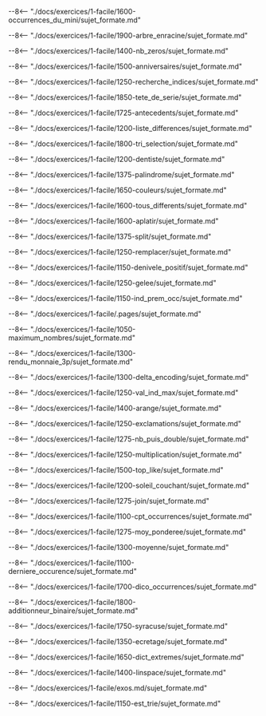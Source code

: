 
--8<-- "./docs/exercices/1-facile/1600-occurrences_du_mini/sujet_formate.md"


--8<-- "./docs/exercices/1-facile/1900-arbre_enracine/sujet_formate.md"


--8<-- "./docs/exercices/1-facile/1400-nb_zeros/sujet_formate.md"


--8<-- "./docs/exercices/1-facile/1500-anniversaires/sujet_formate.md"


--8<-- "./docs/exercices/1-facile/1250-recherche_indices/sujet_formate.md"


--8<-- "./docs/exercices/1-facile/1850-tete_de_serie/sujet_formate.md"


--8<-- "./docs/exercices/1-facile/1725-antecedents/sujet_formate.md"


--8<-- "./docs/exercices/1-facile/1200-liste_differences/sujet_formate.md"


--8<-- "./docs/exercices/1-facile/1800-tri_selection/sujet_formate.md"


--8<-- "./docs/exercices/1-facile/1200-dentiste/sujet_formate.md"


--8<-- "./docs/exercices/1-facile/1375-palindrome/sujet_formate.md"


--8<-- "./docs/exercices/1-facile/1650-couleurs/sujet_formate.md"


--8<-- "./docs/exercices/1-facile/1600-tous_differents/sujet_formate.md"


--8<-- "./docs/exercices/1-facile/1600-aplatir/sujet_formate.md"


--8<-- "./docs/exercices/1-facile/1375-split/sujet_formate.md"


--8<-- "./docs/exercices/1-facile/1250-remplacer/sujet_formate.md"


--8<-- "./docs/exercices/1-facile/1150-denivele_positif/sujet_formate.md"


--8<-- "./docs/exercices/1-facile/1250-gelee/sujet_formate.md"


--8<-- "./docs/exercices/1-facile/1150-ind_prem_occ/sujet_formate.md"


--8<-- "./docs/exercices/1-facile/.pages/sujet_formate.md"


--8<-- "./docs/exercices/1-facile/1050-maximum_nombres/sujet_formate.md"


--8<-- "./docs/exercices/1-facile/1300-rendu_monnaie_3p/sujet_formate.md"


--8<-- "./docs/exercices/1-facile/1300-delta_encoding/sujet_formate.md"


--8<-- "./docs/exercices/1-facile/1250-val_ind_max/sujet_formate.md"


--8<-- "./docs/exercices/1-facile/1400-arange/sujet_formate.md"


--8<-- "./docs/exercices/1-facile/1250-exclamations/sujet_formate.md"


--8<-- "./docs/exercices/1-facile/1275-nb_puis_double/sujet_formate.md"


--8<-- "./docs/exercices/1-facile/1250-multiplication/sujet_formate.md"


--8<-- "./docs/exercices/1-facile/1500-top_like/sujet_formate.md"


--8<-- "./docs/exercices/1-facile/1200-soleil_couchant/sujet_formate.md"


--8<-- "./docs/exercices/1-facile/1275-join/sujet_formate.md"


--8<-- "./docs/exercices/1-facile/1100-cpt_occurrences/sujet_formate.md"


--8<-- "./docs/exercices/1-facile/1275-moy_ponderee/sujet_formate.md"


--8<-- "./docs/exercices/1-facile/1300-moyenne/sujet_formate.md"


--8<-- "./docs/exercices/1-facile/1100-derniere_occurence/sujet_formate.md"


--8<-- "./docs/exercices/1-facile/1700-dico_occurrences/sujet_formate.md"


--8<-- "./docs/exercices/1-facile/1800-additionneur_binaire/sujet_formate.md"


--8<-- "./docs/exercices/1-facile/1750-syracuse/sujet_formate.md"


--8<-- "./docs/exercices/1-facile/1350-ecretage/sujet_formate.md"


--8<-- "./docs/exercices/1-facile/1650-dict_extremes/sujet_formate.md"


--8<-- "./docs/exercices/1-facile/1400-linspace/sujet_formate.md"


--8<-- "./docs/exercices/1-facile/exos.md/sujet_formate.md"


--8<-- "./docs/exercices/1-facile/1150-est_trie/sujet_formate.md"

